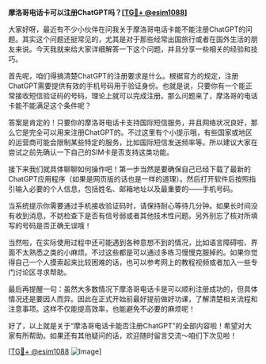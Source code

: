 **摩洛哥电话卡可以注册ChatGPT吗？[[TG💪+ @esim1088](https://t.me/s/esim1088)]**

大家好呀，最近有不少小伙伴在问我关于摩洛哥电话卡能不能注册ChatGPT的问题。其实这个问题还挺常见的，尤其是对于那些经常出国旅行或者在国外生活的朋友来说。今天我就来给大家详细解答一下这个问题，并且分享一些相关的经验和技巧。

首先呢，咱们得搞清楚ChatGPT的注册要求是什么。根据官方的规定，注册ChatGPT需要提供有效的手机号码用于验证身份。也就是说，只要你有一个能正常接收短信验证码的号码，理论上就可以完成注册。那么问题来了，摩洛哥的电话卡能不能满足这个条件呢？

答案是肯定的！只要你的摩洛哥电话卡支持国际短信服务，并且网络状况良好，那么它是完全可以用来注册ChatGPT的。不过这里有个小提示哦，有些国家或地区的运营商可能会限制某些特定的服务，比如国际短信发送频率等。所以建议大家在尝试之前先确认一下自己的SIM卡是否支持这类功能。

接下来我们就具体聊聊如何操作吧！第一步当然是要确保自己已经下载了最新的ChatGPT应用程序（如果是网页版的话也是一样的道理）。然后打开软件后按照指引输入必要的个人信息，包括姓名、邮箱地址以及最重要的——手机号码。

当系统提示你需要通过手机接收验证码时，请保持耐心等待几分钟。如果长时间没有收到消息，不妨检查下是否有信号弱或者其他技术性问题。另外别忘了核对所填写的号码是否正确无误哦！

当然啦，在实际使用过程中还可能遇到各种意想不到的情况，比如语言障碍啦、界面不太熟悉之类的小麻烦。不过这些都是可以通过多练习慢慢克服掉的。如果你觉得自己一个人摸索起来比较困难的话，也可以参考网上的教程视频或者加入一些专门讨论区寻求帮助。

最后再提醒一句：虽然大多数情况下摩洛哥电话卡是可以顺利注册成功的，但具体情况还是要因人而异。因此在正式开始前最好提前做好功课，了解清楚相关流程和注意事项。这样不仅能提高效率，也能避免不必要的麻烦呢！

好了，以上就是关于“摩洛哥电话卡能否注册ChatGPT”的全部内容啦！希望对大家有所帮助。如果还有其他疑问的话，欢迎随时留言交流～咱们下次见啦！

[[TG💪+ @esim1088](https://t.me/s/esim1088) ![Image](https://i.postimg.cc/4NQfJmqS/Snipaste-2025-05-13-00-14-12.png)]